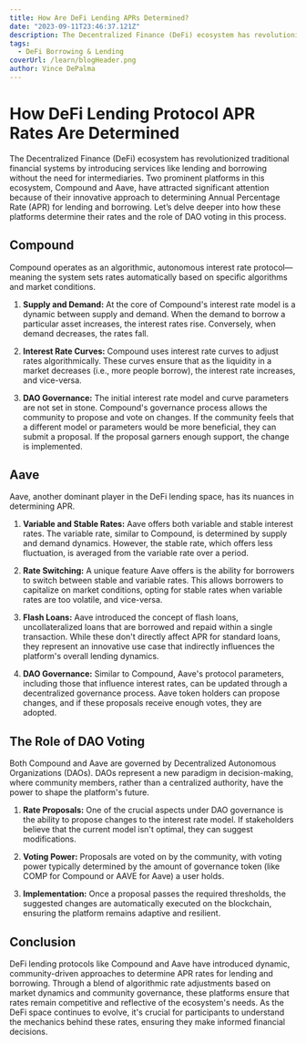 ```yaml
---
title: How Are DeFi Lending APRs Determined?
date: "2023-09-11T23:46:37.121Z"
description: The Decentralized Finance (DeFi) ecosystem has revolutionized traditional financial systems by introducing services like lending and borrowing without the need for intermediaries.
tags:
  - DeFi Borrowing & Lending
coverUrl: /learn/blogHeader.png
author: Vince DePalma
---
```


# How DeFi Lending Protocol APR Rates Are Determined

The Decentralized Finance (DeFi) ecosystem has revolutionized traditional financial systems by introducing services like lending and borrowing without the need for intermediaries. Two prominent platforms in this ecosystem, Compound and Aave, have attracted significant attention because of their innovative approach to determining Annual Percentage Rate (APR) for lending and borrowing. Let’s delve deeper into how these platforms determine their rates and the role of DAO voting in this process.

## Compound

Compound operates as an algorithmic, autonomous interest rate protocol—meaning the system sets rates automatically based on specific algorithms and market conditions.

1. **Supply and Demand:** At the core of Compound's interest rate model is a dynamic between supply and demand. When the demand to borrow a particular asset increases, the interest rates rise. Conversely, when demand decreases, the rates fall.

2. **Interest Rate Curves:** Compound uses interest rate curves to adjust rates algorithmically. These curves ensure that as the liquidity in a market decreases (i.e., more people borrow), the interest rate increases, and vice-versa.

3. **DAO Governance:** The initial interest rate model and curve parameters are not set in stone. Compound's governance process allows the community to propose and vote on changes. If the community feels that a different model or parameters would be more beneficial, they can submit a proposal. If the proposal garners enough support, the change is implemented.

## Aave

Aave, another dominant player in the DeFi lending space, has its nuances in determining APR.

1. **Variable and Stable Rates:** Aave offers both variable and stable interest rates. The variable rate, similar to Compound, is determined by supply and demand dynamics. However, the stable rate, which offers less fluctuation, is averaged from the variable rate over a period.

2. **Rate Switching:** A unique feature Aave offers is the ability for borrowers to switch between stable and variable rates. This allows borrowers to capitalize on market conditions, opting for stable rates when variable rates are too volatile, and vice-versa.

3. **Flash Loans:** Aave introduced the concept of flash loans, uncollateralized loans that are borrowed and repaid within a single transaction. While these don't directly affect APR for standard loans, they represent an innovative use case that indirectly influences the platform's overall lending dynamics.

4. **DAO Governance:** Similar to Compound, Aave's protocol parameters, including those that influence interest rates, can be updated through a decentralized governance process. Aave token holders can propose changes, and if these proposals receive enough votes, they are adopted.

## The Role of DAO Voting

Both Compound and Aave are governed by Decentralized Autonomous Organizations (DAOs). DAOs represent a new paradigm in decision-making, where community members, rather than a centralized authority, have the power to shape the platform's future.

1. **Rate Proposals:** One of the crucial aspects under DAO governance is the ability to propose changes to the interest rate model. If stakeholders believe that the current model isn't optimal, they can suggest modifications.

2. **Voting Power:** Proposals are voted on by the community, with voting power typically determined by the amount of governance token (like COMP for Compound or AAVE for Aave) a user holds.

3. **Implementation:** Once a proposal passes the required thresholds, the suggested changes are automatically executed on the blockchain, ensuring the platform remains adaptive and resilient.

## Conclusion

DeFi lending protocols like Compound and Aave have introduced dynamic, community-driven approaches to determine APR rates for lending and borrowing. Through a blend of algorithmic rate adjustments based on market dynamics and community governance, these platforms ensure that rates remain competitive and reflective of the ecosystem's needs. As the DeFi space continues to evolve, it's crucial for participants to understand the mechanics behind these rates, ensuring they make informed financial decisions.
